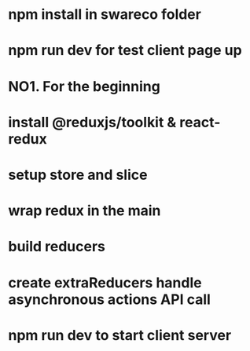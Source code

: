 # npm install in swareco folder
# npm run dev for test client page up

# NO1. For the beginning
# install @reduxjs/toolkit & react-redux
# setup store and slice
# wrap redux in the main
# build reducers
# create extraReducers handle asynchronous actions API call
# npm run dev to start client server


